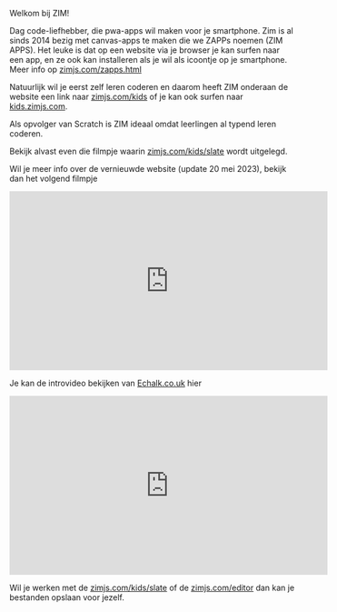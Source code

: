 Welkom bij ZIM!

<div class="dodona-centered-group">

Dag code-liefhebber, die pwa-apps wil maken voor je smartphone.
Zim is al sinds 2014 bezig met canvas-apps te maken die we ZAPPs noemen (ZIM APPS).
Het leuke is dat op een website via je browser je kan surfen naar een app, en ze ook kan installeren als je wil als icoontje op je smartphone. Meer info op [zimjs.com/zapps.html](zimjs.com/zapps.html)

Natuurlijk wil je eerst zelf leren coderen en daarom heeft ZIM onderaan de website een link naar [zimjs.com/kids](zimjs.com/kids) of je kan ook surfen naar [kids.zimjs.com](kids.zimjs.com/kids).

Als opvolger van Scratch is ZIM ideaal omdat leerlingen al typend leren coderen.

Bekijk alvast even die filmpje waarin [zimjs.com/kids/slate](zimjs.com/kids/slate) wordt uitgelegd.


Wil je meer info over de vernieuwde website (update 20 mei 2023), bekijk dan het volgend filmpje

<iframe width="560" height="315" src="https://www.youtube.com/embed/-BHLqXgAcSY" title="YouTube video player" frameborder="0" allow="accelerometer; autoplay; clipboard-write; encrypted-media; gyroscope; picture-in-picture; web-share" allowfullscreen></iframe>


Je kan de introvideo bekijken van [Echalk.co.uk](echalk.co.uk) hier 
<iframe width="560" height="315" src="https://www.youtube.com/embed/26Ml0B8D3JI" title="YouTube video player" frameborder="0" allow="accelerometer; autoplay; clipboard-write; encrypted-media; gyroscope; picture-in-picture; web-share" allowfullscreen></iframe>

Wil je werken met de [zimjs.com/kids/slate](zimjs.com/kids/slate) of de [zimjs.com/editor](zimjs.com/editor) dan kan je bestanden opslaan voor jezelf.

</div>
